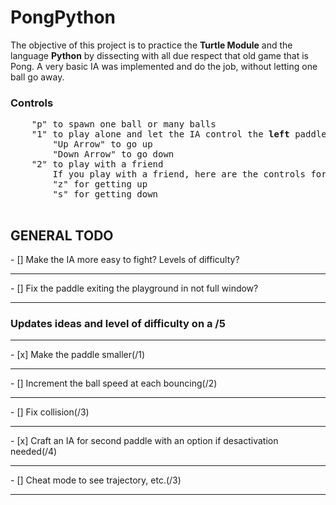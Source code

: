 <h1>PongPython</h1>
The objective of this project is to practice the <b>Turtle Module</b> and the language <b>Python</b> by dissecting with all due respect that old game that is Pong. A very basic IA was implemented and do the job, without letting one ball go away.


<h3>Controls</h3>
<pre>
    "p" to spawn one ball or many balls
    "1" to play alone and let the IA control the <b>left</b> paddle
        "Up Arrow" to go up
        "Down Arrow" to go down
    "2" to play with a friend
        If you play with a friend, here are the controls for the left paddle:
        "z" for getting up
        "s" for getting down
 </pre>


<h2>GENERAL TODO</h2>
- [] Make the IA more easy to fight? Levels of difficulty?
<hr>
- [] Fix the paddle exiting the playground in not full window?


<hr>
<h3>Updates ideas and level of difficulty on a /5</h3>
<hr>
- [x] Make the paddle smaller(/1)
<hr>
- [] Increment the ball speed at each bouncing(/2)
<hr>
- [] Fix collision(/3)
<hr>
- [x] Craft an IA for second paddle with an option if desactivation needed(/4)
<hr>
- [] Cheat mode to see trajectory, etc.(/3)
<hr>
